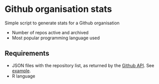 # Github organisation stats

Simple script to generate stats for a Github organisation

- Number of repos active and archived
- Most popular programming language used

## Requirements

- JSON files with the repository list, as returned by the [Github API](https://docs.github.com/en/rest/repos/repos#list-organization-repositories). See [example](https://api.github.com/orgs/github/repos).
- R language

